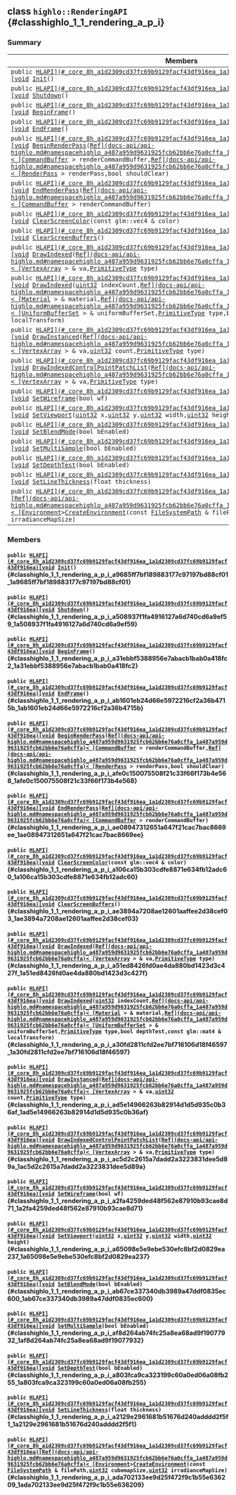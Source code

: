 ## class `highlo::RenderingAPI` {#classhighlo_1_1_rendering_a_p_i}

### Summary

 Members                        | Descriptions                                
--------------------------------|---------------------------------------------
`public `[`HLAPI](#_core_8h_a1d2309cd37fc69b9129facf43df916ea_1a1d2309cd37fc69b9129facf43df916ea)[void`](#imgui__impl__opengl3__loader_8h_ac668e7cffd9e2e9cfee428b9b2f34fa7_1ac668e7cffd9e2e9cfee428b9b2f34fa7)` `[`Init`](#classhighlo_1_1_rendering_a_p_i_a9685ff7bf189883177c97197bd88cf01_1a9685ff7bf189883177c97197bd88cf01)`()` | 
`public `[`HLAPI](#_core_8h_a1d2309cd37fc69b9129facf43df916ea_1a1d2309cd37fc69b9129facf43df916ea)[void`](#imgui__impl__opengl3__loader_8h_ac668e7cffd9e2e9cfee428b9b2f34fa7_1ac668e7cffd9e2e9cfee428b9b2f34fa7)` `[`Shutdown`](#classhighlo_1_1_rendering_a_p_i_a508937f1fa4916127a6d740cd6a9ef59_1a508937f1fa4916127a6d740cd6a9ef59)`()` | 
`public `[`HLAPI](#_core_8h_a1d2309cd37fc69b9129facf43df916ea_1a1d2309cd37fc69b9129facf43df916ea)[void`](#imgui__impl__opengl3__loader_8h_ac668e7cffd9e2e9cfee428b9b2f34fa7_1ac668e7cffd9e2e9cfee428b9b2f34fa7)` `[`BeginFrame`](#classhighlo_1_1_rendering_a_p_i_a31ebbf5388956e7abacb1bab0a418fc2_1a31ebbf5388956e7abacb1bab0a418fc2)`()` | 
`public `[`HLAPI](#_core_8h_a1d2309cd37fc69b9129facf43df916ea_1a1d2309cd37fc69b9129facf43df916ea)[void`](#imgui__impl__opengl3__loader_8h_ac668e7cffd9e2e9cfee428b9b2f34fa7_1ac668e7cffd9e2e9cfee428b9b2f34fa7)` `[`EndFrame`](#classhighlo_1_1_rendering_a_p_i_ab1601eb24d66e5972216cf2a36b4715b_1ab1601eb24d66e5972216cf2a36b4715b)`()` | 
`public `[`HLAPI](#_core_8h_a1d2309cd37fc69b9129facf43df916ea_1a1d2309cd37fc69b9129facf43df916ea)[void`](#imgui__impl__opengl3__loader_8h_ac668e7cffd9e2e9cfee428b9b2f34fa7_1ac668e7cffd9e2e9cfee428b9b2f34fa7)` `[`BeginRenderPass`](#classhighlo_1_1_rendering_a_p_i_afe0c150075508f21c33f66f173b4e568_1afe0c150075508f21c33f66f173b4e568)`(`[`Ref](docs-api/api-highlo.md#namespacehighlo_a487a959d9631925fcb62bb6e76a0cffa_1a487a959d9631925fcb62bb6e76a0cffa)< [CommandBuffer`](docs-api/api-highlo--CommandBuffer.md#classhighlo_1_1_command_buffer)` > renderCommandBuffer,`[`Ref](docs-api/api-highlo.md#namespacehighlo_a487a959d9631925fcb62bb6e76a0cffa_1a487a959d9631925fcb62bb6e76a0cffa)< [RenderPass`](docs-api/api-highlo--RenderPass.md#classhighlo_1_1_render_pass)` > renderPass,bool shouldClear)` | 
`public `[`HLAPI](#_core_8h_a1d2309cd37fc69b9129facf43df916ea_1a1d2309cd37fc69b9129facf43df916ea)[void`](#imgui__impl__opengl3__loader_8h_ac668e7cffd9e2e9cfee428b9b2f34fa7_1ac668e7cffd9e2e9cfee428b9b2f34fa7)` `[`EndRenderPass`](#classhighlo_1_1_rendering_a_p_i_ae08947312651a647f21cac7bac8669ee_1ae08947312651a647f21cac7bac8669ee)`(`[`Ref](docs-api/api-highlo.md#namespacehighlo_a487a959d9631925fcb62bb6e76a0cffa_1a487a959d9631925fcb62bb6e76a0cffa)< [CommandBuffer`](docs-api/api-highlo--CommandBuffer.md#classhighlo_1_1_command_buffer)` > renderCommandBuffer)` | 
`public `[`HLAPI](#_core_8h_a1d2309cd37fc69b9129facf43df916ea_1a1d2309cd37fc69b9129facf43df916ea)[void`](#imgui__impl__opengl3__loader_8h_ac668e7cffd9e2e9cfee428b9b2f34fa7_1ac668e7cffd9e2e9cfee428b9b2f34fa7)` `[`ClearScreenColor`](#classhighlo_1_1_rendering_a_p_i_a106ca15b303cdfe8871e634fb12adc60_1a106ca15b303cdfe8871e634fb12adc60)`(const glm::vec4 & color)` | 
`public `[`HLAPI](#_core_8h_a1d2309cd37fc69b9129facf43df916ea_1a1d2309cd37fc69b9129facf43df916ea)[void`](#imgui__impl__opengl3__loader_8h_ac668e7cffd9e2e9cfee428b9b2f34fa7_1ac668e7cffd9e2e9cfee428b9b2f34fa7)` `[`ClearScreenBuffers`](#classhighlo_1_1_rendering_a_p_i_ae3894a7208ae12601aaffee2d38cef03_1ae3894a7208ae12601aaffee2d38cef03)`()` | 
`public `[`HLAPI](#_core_8h_a1d2309cd37fc69b9129facf43df916ea_1a1d2309cd37fc69b9129facf43df916ea)[void`](#imgui__impl__opengl3__loader_8h_ac668e7cffd9e2e9cfee428b9b2f34fa7_1ac668e7cffd9e2e9cfee428b9b2f34fa7)` `[`DrawIndexed`](#classhighlo_1_1_rendering_a_p_i_a51ed8426fd0ae4da880bd1423d3c427f_1a51ed8426fd0ae4da880bd1423d3c427f)`(`[`Ref](docs-api/api-highlo.md#namespacehighlo_a487a959d9631925fcb62bb6e76a0cffa_1a487a959d9631925fcb62bb6e76a0cffa)< [VertexArray`](docs-api/api-highlo--VertexArray.md#classhighlo_1_1_vertex_array)` > & va,`[`PrimitiveType`](docs-api/api-highlo.md#namespacehighlo_a9460871eec11fa1299c7cedf30c16fb6_1a9460871eec11fa1299c7cedf30c16fb6)` type)` | 
`public `[`HLAPI](#_core_8h_a1d2309cd37fc69b9129facf43df916ea_1a1d2309cd37fc69b9129facf43df916ea)[void`](#imgui__impl__opengl3__loader_8h_ac668e7cffd9e2e9cfee428b9b2f34fa7_1ac668e7cffd9e2e9cfee428b9b2f34fa7)` `[`DrawIndexed`](#classhighlo_1_1_rendering_a_p_i_a30fd2811cfd2ee7bf716106d18f46597_1a30fd2811cfd2ee7bf716106d18f46597)`(`[`uint32`](#_base_types_8h_a1134b580f8da4de94ca6b1de4d37975e_1a1134b580f8da4de94ca6b1de4d37975e)` indexCount,`[`Ref](docs-api/api-highlo.md#namespacehighlo_a487a959d9631925fcb62bb6e76a0cffa_1a487a959d9631925fcb62bb6e76a0cffa)< [Material`](docs-api/api-highlo--Material.md#classhighlo_1_1_material)` > & material,`[`Ref](docs-api/api-highlo.md#namespacehighlo_a487a959d9631925fcb62bb6e76a0cffa_1a487a959d9631925fcb62bb6e76a0cffa)< [UniformBufferSet`](docs-api/api-highlo--UniformBufferSet.md#classhighlo_1_1_uniform_buffer_set)` > & uniformBufferSet,`[`PrimitiveType`](docs-api/api-highlo.md#namespacehighlo_a9460871eec11fa1299c7cedf30c16fb6_1a9460871eec11fa1299c7cedf30c16fb6)` type,bool depthTest,const glm::mat4 & localTransform)` | 
`public `[`HLAPI](#_core_8h_a1d2309cd37fc69b9129facf43df916ea_1a1d2309cd37fc69b9129facf43df916ea)[void`](#imgui__impl__opengl3__loader_8h_ac668e7cffd9e2e9cfee428b9b2f34fa7_1ac668e7cffd9e2e9cfee428b9b2f34fa7)` `[`DrawInstanced`](#classhighlo_1_1_rendering_a_p_i_ad5e14966263b82914d1d5d935c0b36af_1ad5e14966263b82914d1d5d935c0b36af)`(`[`Ref](docs-api/api-highlo.md#namespacehighlo_a487a959d9631925fcb62bb6e76a0cffa_1a487a959d9631925fcb62bb6e76a0cffa)< [VertexArray`](docs-api/api-highlo--VertexArray.md#classhighlo_1_1_vertex_array)` > & va,`[`uint32`](#_base_types_8h_a1134b580f8da4de94ca6b1de4d37975e_1a1134b580f8da4de94ca6b1de4d37975e)` count,`[`PrimitiveType`](docs-api/api-highlo.md#namespacehighlo_a9460871eec11fa1299c7cedf30c16fb6_1a9460871eec11fa1299c7cedf30c16fb6)` type)` | 
`public `[`HLAPI](#_core_8h_a1d2309cd37fc69b9129facf43df916ea_1a1d2309cd37fc69b9129facf43df916ea)[void`](#imgui__impl__opengl3__loader_8h_ac668e7cffd9e2e9cfee428b9b2f34fa7_1ac668e7cffd9e2e9cfee428b9b2f34fa7)` `[`DrawIndexedControlPointPatchList`](#classhighlo_1_1_rendering_a_p_i_ac5d2c2615a7dadd2a3223831dee5d89a_1ac5d2c2615a7dadd2a3223831dee5d89a)`(`[`Ref](docs-api/api-highlo.md#namespacehighlo_a487a959d9631925fcb62bb6e76a0cffa_1a487a959d9631925fcb62bb6e76a0cffa)< [VertexArray`](docs-api/api-highlo--VertexArray.md#classhighlo_1_1_vertex_array)` > & va,`[`PrimitiveType`](docs-api/api-highlo.md#namespacehighlo_a9460871eec11fa1299c7cedf30c16fb6_1a9460871eec11fa1299c7cedf30c16fb6)` type)` | 
`public `[`HLAPI](#_core_8h_a1d2309cd37fc69b9129facf43df916ea_1a1d2309cd37fc69b9129facf43df916ea)[void`](#imgui__impl__opengl3__loader_8h_ac668e7cffd9e2e9cfee428b9b2f34fa7_1ac668e7cffd9e2e9cfee428b9b2f34fa7)` `[`SetWireframe`](#classhighlo_1_1_rendering_a_p_i_a2fa4259ded48f562e87910b93cae8d71_1a2fa4259ded48f562e87910b93cae8d71)`(bool wf)` | 
`public `[`HLAPI](#_core_8h_a1d2309cd37fc69b9129facf43df916ea_1a1d2309cd37fc69b9129facf43df916ea)[void`](#imgui__impl__opengl3__loader_8h_ac668e7cffd9e2e9cfee428b9b2f34fa7_1ac668e7cffd9e2e9cfee428b9b2f34fa7)` `[`SetViewport`](#classhighlo_1_1_rendering_a_p_i_a65098e5e9ebe530efc8bf2d0829ea237_1a65098e5e9ebe530efc8bf2d0829ea237)`(`[`uint32`](#_base_types_8h_a1134b580f8da4de94ca6b1de4d37975e_1a1134b580f8da4de94ca6b1de4d37975e)` x,`[`uint32`](#_base_types_8h_a1134b580f8da4de94ca6b1de4d37975e_1a1134b580f8da4de94ca6b1de4d37975e)` y,`[`uint32`](#_base_types_8h_a1134b580f8da4de94ca6b1de4d37975e_1a1134b580f8da4de94ca6b1de4d37975e)` width,`[`uint32`](#_base_types_8h_a1134b580f8da4de94ca6b1de4d37975e_1a1134b580f8da4de94ca6b1de4d37975e)` height)` | 
`public `[`HLAPI](#_core_8h_a1d2309cd37fc69b9129facf43df916ea_1a1d2309cd37fc69b9129facf43df916ea)[void`](#imgui__impl__opengl3__loader_8h_ac668e7cffd9e2e9cfee428b9b2f34fa7_1ac668e7cffd9e2e9cfee428b9b2f34fa7)` `[`SetBlendMode`](#classhighlo_1_1_rendering_a_p_i_ab67ce337340db3989a47ddf0835ec600_1ab67ce337340db3989a47ddf0835ec600)`(bool bEnabled)` | 
`public `[`HLAPI](#_core_8h_a1d2309cd37fc69b9129facf43df916ea_1a1d2309cd37fc69b9129facf43df916ea)[void`](#imgui__impl__opengl3__loader_8h_ac668e7cffd9e2e9cfee428b9b2f34fa7_1ac668e7cffd9e2e9cfee428b9b2f34fa7)` `[`SetMultiSample`](#classhighlo_1_1_rendering_a_p_i_af8d264ab74fc25a8ea68ad9f19077932_1af8d264ab74fc25a8ea68ad9f19077932)`(bool bEnabled)` | 
`public `[`HLAPI](#_core_8h_a1d2309cd37fc69b9129facf43df916ea_1a1d2309cd37fc69b9129facf43df916ea)[void`](#imgui__impl__opengl3__loader_8h_ac668e7cffd9e2e9cfee428b9b2f34fa7_1ac668e7cffd9e2e9cfee428b9b2f34fa7)` `[`SetDepthTest`](#classhighlo_1_1_rendering_a_p_i_a803fca9ca323199c60a0ed06a08fb255_1a803fca9ca323199c60a0ed06a08fb255)`(bool bEnabled)` | 
`public `[`HLAPI](#_core_8h_a1d2309cd37fc69b9129facf43df916ea_1a1d2309cd37fc69b9129facf43df916ea)[void`](#imgui__impl__opengl3__loader_8h_ac668e7cffd9e2e9cfee428b9b2f34fa7_1ac668e7cffd9e2e9cfee428b9b2f34fa7)` `[`SetLineThickness`](#classhighlo_1_1_rendering_a_p_i_a2129e2961681b51676d240adddd2f5f1_1a2129e2961681b51676d240adddd2f5f1)`(float thickness)` | 
`public `[`HLAPI](#_core_8h_a1d2309cd37fc69b9129facf43df916ea_1a1d2309cd37fc69b9129facf43df916ea)[Ref](docs-api/api-highlo.md#namespacehighlo_a487a959d9631925fcb62bb6e76a0cffa_1a487a959d9631925fcb62bb6e76a0cffa)< [Environment`](docs-api/api-highlo--Environment.md#classhighlo_1_1_environment)` > `[`CreateEnvironment`](#classhighlo_1_1_rendering_a_p_i_ada702133ee9d25f472f9c1b55e636209_1ada702133ee9d25f472f9c1b55e636209)`(const `[`FileSystemPath`](docs-api/api-highlo--FileSystemPath.md#classhighlo_1_1_file_system_path)` & filePath,`[`uint32`](#_base_types_8h_a1134b580f8da4de94ca6b1de4d37975e_1a1134b580f8da4de94ca6b1de4d37975e)` cubemapSize,`[`uint32`](#_base_types_8h_a1134b580f8da4de94ca6b1de4d37975e_1a1134b580f8da4de94ca6b1de4d37975e)` irradianceMapSize)` | 

### Members

#### `public `[`HLAPI](#_core_8h_a1d2309cd37fc69b9129facf43df916ea_1a1d2309cd37fc69b9129facf43df916ea)[void`](#imgui__impl__opengl3__loader_8h_ac668e7cffd9e2e9cfee428b9b2f34fa7_1ac668e7cffd9e2e9cfee428b9b2f34fa7)` `[`Init`](#classhighlo_1_1_rendering_a_p_i_a9685ff7bf189883177c97197bd88cf01_1a9685ff7bf189883177c97197bd88cf01)`()` {#classhighlo_1_1_rendering_a_p_i_a9685ff7bf189883177c97197bd88cf01_1a9685ff7bf189883177c97197bd88cf01}

#### `public `[`HLAPI](#_core_8h_a1d2309cd37fc69b9129facf43df916ea_1a1d2309cd37fc69b9129facf43df916ea)[void`](#imgui__impl__opengl3__loader_8h_ac668e7cffd9e2e9cfee428b9b2f34fa7_1ac668e7cffd9e2e9cfee428b9b2f34fa7)` `[`Shutdown`](#classhighlo_1_1_rendering_a_p_i_a508937f1fa4916127a6d740cd6a9ef59_1a508937f1fa4916127a6d740cd6a9ef59)`()` {#classhighlo_1_1_rendering_a_p_i_a508937f1fa4916127a6d740cd6a9ef59_1a508937f1fa4916127a6d740cd6a9ef59}

#### `public `[`HLAPI](#_core_8h_a1d2309cd37fc69b9129facf43df916ea_1a1d2309cd37fc69b9129facf43df916ea)[void`](#imgui__impl__opengl3__loader_8h_ac668e7cffd9e2e9cfee428b9b2f34fa7_1ac668e7cffd9e2e9cfee428b9b2f34fa7)` `[`BeginFrame`](#classhighlo_1_1_rendering_a_p_i_a31ebbf5388956e7abacb1bab0a418fc2_1a31ebbf5388956e7abacb1bab0a418fc2)`()` {#classhighlo_1_1_rendering_a_p_i_a31ebbf5388956e7abacb1bab0a418fc2_1a31ebbf5388956e7abacb1bab0a418fc2}

#### `public `[`HLAPI](#_core_8h_a1d2309cd37fc69b9129facf43df916ea_1a1d2309cd37fc69b9129facf43df916ea)[void`](#imgui__impl__opengl3__loader_8h_ac668e7cffd9e2e9cfee428b9b2f34fa7_1ac668e7cffd9e2e9cfee428b9b2f34fa7)` `[`EndFrame`](#classhighlo_1_1_rendering_a_p_i_ab1601eb24d66e5972216cf2a36b4715b_1ab1601eb24d66e5972216cf2a36b4715b)`()` {#classhighlo_1_1_rendering_a_p_i_ab1601eb24d66e5972216cf2a36b4715b_1ab1601eb24d66e5972216cf2a36b4715b}

#### `public `[`HLAPI](#_core_8h_a1d2309cd37fc69b9129facf43df916ea_1a1d2309cd37fc69b9129facf43df916ea)[void`](#imgui__impl__opengl3__loader_8h_ac668e7cffd9e2e9cfee428b9b2f34fa7_1ac668e7cffd9e2e9cfee428b9b2f34fa7)` `[`BeginRenderPass`](#classhighlo_1_1_rendering_a_p_i_afe0c150075508f21c33f66f173b4e568_1afe0c150075508f21c33f66f173b4e568)`(`[`Ref](docs-api/api-highlo.md#namespacehighlo_a487a959d9631925fcb62bb6e76a0cffa_1a487a959d9631925fcb62bb6e76a0cffa)< [CommandBuffer`](docs-api/api-highlo--CommandBuffer.md#classhighlo_1_1_command_buffer)` > renderCommandBuffer,`[`Ref](docs-api/api-highlo.md#namespacehighlo_a487a959d9631925fcb62bb6e76a0cffa_1a487a959d9631925fcb62bb6e76a0cffa)< [RenderPass`](docs-api/api-highlo--RenderPass.md#classhighlo_1_1_render_pass)` > renderPass,bool shouldClear)` {#classhighlo_1_1_rendering_a_p_i_afe0c150075508f21c33f66f173b4e568_1afe0c150075508f21c33f66f173b4e568}

#### `public `[`HLAPI](#_core_8h_a1d2309cd37fc69b9129facf43df916ea_1a1d2309cd37fc69b9129facf43df916ea)[void`](#imgui__impl__opengl3__loader_8h_ac668e7cffd9e2e9cfee428b9b2f34fa7_1ac668e7cffd9e2e9cfee428b9b2f34fa7)` `[`EndRenderPass`](#classhighlo_1_1_rendering_a_p_i_ae08947312651a647f21cac7bac8669ee_1ae08947312651a647f21cac7bac8669ee)`(`[`Ref](docs-api/api-highlo.md#namespacehighlo_a487a959d9631925fcb62bb6e76a0cffa_1a487a959d9631925fcb62bb6e76a0cffa)< [CommandBuffer`](docs-api/api-highlo--CommandBuffer.md#classhighlo_1_1_command_buffer)` > renderCommandBuffer)` {#classhighlo_1_1_rendering_a_p_i_ae08947312651a647f21cac7bac8669ee_1ae08947312651a647f21cac7bac8669ee}

#### `public `[`HLAPI](#_core_8h_a1d2309cd37fc69b9129facf43df916ea_1a1d2309cd37fc69b9129facf43df916ea)[void`](#imgui__impl__opengl3__loader_8h_ac668e7cffd9e2e9cfee428b9b2f34fa7_1ac668e7cffd9e2e9cfee428b9b2f34fa7)` `[`ClearScreenColor`](#classhighlo_1_1_rendering_a_p_i_a106ca15b303cdfe8871e634fb12adc60_1a106ca15b303cdfe8871e634fb12adc60)`(const glm::vec4 & color)` {#classhighlo_1_1_rendering_a_p_i_a106ca15b303cdfe8871e634fb12adc60_1a106ca15b303cdfe8871e634fb12adc60}

#### `public `[`HLAPI](#_core_8h_a1d2309cd37fc69b9129facf43df916ea_1a1d2309cd37fc69b9129facf43df916ea)[void`](#imgui__impl__opengl3__loader_8h_ac668e7cffd9e2e9cfee428b9b2f34fa7_1ac668e7cffd9e2e9cfee428b9b2f34fa7)` `[`ClearScreenBuffers`](#classhighlo_1_1_rendering_a_p_i_ae3894a7208ae12601aaffee2d38cef03_1ae3894a7208ae12601aaffee2d38cef03)`()` {#classhighlo_1_1_rendering_a_p_i_ae3894a7208ae12601aaffee2d38cef03_1ae3894a7208ae12601aaffee2d38cef03}

#### `public `[`HLAPI](#_core_8h_a1d2309cd37fc69b9129facf43df916ea_1a1d2309cd37fc69b9129facf43df916ea)[void`](#imgui__impl__opengl3__loader_8h_ac668e7cffd9e2e9cfee428b9b2f34fa7_1ac668e7cffd9e2e9cfee428b9b2f34fa7)` `[`DrawIndexed`](#classhighlo_1_1_rendering_a_p_i_a51ed8426fd0ae4da880bd1423d3c427f_1a51ed8426fd0ae4da880bd1423d3c427f)`(`[`Ref](docs-api/api-highlo.md#namespacehighlo_a487a959d9631925fcb62bb6e76a0cffa_1a487a959d9631925fcb62bb6e76a0cffa)< [VertexArray`](docs-api/api-highlo--VertexArray.md#classhighlo_1_1_vertex_array)` > & va,`[`PrimitiveType`](docs-api/api-highlo.md#namespacehighlo_a9460871eec11fa1299c7cedf30c16fb6_1a9460871eec11fa1299c7cedf30c16fb6)` type)` {#classhighlo_1_1_rendering_a_p_i_a51ed8426fd0ae4da880bd1423d3c427f_1a51ed8426fd0ae4da880bd1423d3c427f}

#### `public `[`HLAPI](#_core_8h_a1d2309cd37fc69b9129facf43df916ea_1a1d2309cd37fc69b9129facf43df916ea)[void`](#imgui__impl__opengl3__loader_8h_ac668e7cffd9e2e9cfee428b9b2f34fa7_1ac668e7cffd9e2e9cfee428b9b2f34fa7)` `[`DrawIndexed`](#classhighlo_1_1_rendering_a_p_i_a30fd2811cfd2ee7bf716106d18f46597_1a30fd2811cfd2ee7bf716106d18f46597)`(`[`uint32`](#_base_types_8h_a1134b580f8da4de94ca6b1de4d37975e_1a1134b580f8da4de94ca6b1de4d37975e)` indexCount,`[`Ref](docs-api/api-highlo.md#namespacehighlo_a487a959d9631925fcb62bb6e76a0cffa_1a487a959d9631925fcb62bb6e76a0cffa)< [Material`](docs-api/api-highlo--Material.md#classhighlo_1_1_material)` > & material,`[`Ref](docs-api/api-highlo.md#namespacehighlo_a487a959d9631925fcb62bb6e76a0cffa_1a487a959d9631925fcb62bb6e76a0cffa)< [UniformBufferSet`](docs-api/api-highlo--UniformBufferSet.md#classhighlo_1_1_uniform_buffer_set)` > & uniformBufferSet,`[`PrimitiveType`](docs-api/api-highlo.md#namespacehighlo_a9460871eec11fa1299c7cedf30c16fb6_1a9460871eec11fa1299c7cedf30c16fb6)` type,bool depthTest,const glm::mat4 & localTransform)` {#classhighlo_1_1_rendering_a_p_i_a30fd2811cfd2ee7bf716106d18f46597_1a30fd2811cfd2ee7bf716106d18f46597}

#### `public `[`HLAPI](#_core_8h_a1d2309cd37fc69b9129facf43df916ea_1a1d2309cd37fc69b9129facf43df916ea)[void`](#imgui__impl__opengl3__loader_8h_ac668e7cffd9e2e9cfee428b9b2f34fa7_1ac668e7cffd9e2e9cfee428b9b2f34fa7)` `[`DrawInstanced`](#classhighlo_1_1_rendering_a_p_i_ad5e14966263b82914d1d5d935c0b36af_1ad5e14966263b82914d1d5d935c0b36af)`(`[`Ref](docs-api/api-highlo.md#namespacehighlo_a487a959d9631925fcb62bb6e76a0cffa_1a487a959d9631925fcb62bb6e76a0cffa)< [VertexArray`](docs-api/api-highlo--VertexArray.md#classhighlo_1_1_vertex_array)` > & va,`[`uint32`](#_base_types_8h_a1134b580f8da4de94ca6b1de4d37975e_1a1134b580f8da4de94ca6b1de4d37975e)` count,`[`PrimitiveType`](docs-api/api-highlo.md#namespacehighlo_a9460871eec11fa1299c7cedf30c16fb6_1a9460871eec11fa1299c7cedf30c16fb6)` type)` {#classhighlo_1_1_rendering_a_p_i_ad5e14966263b82914d1d5d935c0b36af_1ad5e14966263b82914d1d5d935c0b36af}

#### `public `[`HLAPI](#_core_8h_a1d2309cd37fc69b9129facf43df916ea_1a1d2309cd37fc69b9129facf43df916ea)[void`](#imgui__impl__opengl3__loader_8h_ac668e7cffd9e2e9cfee428b9b2f34fa7_1ac668e7cffd9e2e9cfee428b9b2f34fa7)` `[`DrawIndexedControlPointPatchList`](#classhighlo_1_1_rendering_a_p_i_ac5d2c2615a7dadd2a3223831dee5d89a_1ac5d2c2615a7dadd2a3223831dee5d89a)`(`[`Ref](docs-api/api-highlo.md#namespacehighlo_a487a959d9631925fcb62bb6e76a0cffa_1a487a959d9631925fcb62bb6e76a0cffa)< [VertexArray`](docs-api/api-highlo--VertexArray.md#classhighlo_1_1_vertex_array)` > & va,`[`PrimitiveType`](docs-api/api-highlo.md#namespacehighlo_a9460871eec11fa1299c7cedf30c16fb6_1a9460871eec11fa1299c7cedf30c16fb6)` type)` {#classhighlo_1_1_rendering_a_p_i_ac5d2c2615a7dadd2a3223831dee5d89a_1ac5d2c2615a7dadd2a3223831dee5d89a}

#### `public `[`HLAPI](#_core_8h_a1d2309cd37fc69b9129facf43df916ea_1a1d2309cd37fc69b9129facf43df916ea)[void`](#imgui__impl__opengl3__loader_8h_ac668e7cffd9e2e9cfee428b9b2f34fa7_1ac668e7cffd9e2e9cfee428b9b2f34fa7)` `[`SetWireframe`](#classhighlo_1_1_rendering_a_p_i_a2fa4259ded48f562e87910b93cae8d71_1a2fa4259ded48f562e87910b93cae8d71)`(bool wf)` {#classhighlo_1_1_rendering_a_p_i_a2fa4259ded48f562e87910b93cae8d71_1a2fa4259ded48f562e87910b93cae8d71}

#### `public `[`HLAPI](#_core_8h_a1d2309cd37fc69b9129facf43df916ea_1a1d2309cd37fc69b9129facf43df916ea)[void`](#imgui__impl__opengl3__loader_8h_ac668e7cffd9e2e9cfee428b9b2f34fa7_1ac668e7cffd9e2e9cfee428b9b2f34fa7)` `[`SetViewport`](#classhighlo_1_1_rendering_a_p_i_a65098e5e9ebe530efc8bf2d0829ea237_1a65098e5e9ebe530efc8bf2d0829ea237)`(`[`uint32`](#_base_types_8h_a1134b580f8da4de94ca6b1de4d37975e_1a1134b580f8da4de94ca6b1de4d37975e)` x,`[`uint32`](#_base_types_8h_a1134b580f8da4de94ca6b1de4d37975e_1a1134b580f8da4de94ca6b1de4d37975e)` y,`[`uint32`](#_base_types_8h_a1134b580f8da4de94ca6b1de4d37975e_1a1134b580f8da4de94ca6b1de4d37975e)` width,`[`uint32`](#_base_types_8h_a1134b580f8da4de94ca6b1de4d37975e_1a1134b580f8da4de94ca6b1de4d37975e)` height)` {#classhighlo_1_1_rendering_a_p_i_a65098e5e9ebe530efc8bf2d0829ea237_1a65098e5e9ebe530efc8bf2d0829ea237}

#### `public `[`HLAPI](#_core_8h_a1d2309cd37fc69b9129facf43df916ea_1a1d2309cd37fc69b9129facf43df916ea)[void`](#imgui__impl__opengl3__loader_8h_ac668e7cffd9e2e9cfee428b9b2f34fa7_1ac668e7cffd9e2e9cfee428b9b2f34fa7)` `[`SetBlendMode`](#classhighlo_1_1_rendering_a_p_i_ab67ce337340db3989a47ddf0835ec600_1ab67ce337340db3989a47ddf0835ec600)`(bool bEnabled)` {#classhighlo_1_1_rendering_a_p_i_ab67ce337340db3989a47ddf0835ec600_1ab67ce337340db3989a47ddf0835ec600}

#### `public `[`HLAPI](#_core_8h_a1d2309cd37fc69b9129facf43df916ea_1a1d2309cd37fc69b9129facf43df916ea)[void`](#imgui__impl__opengl3__loader_8h_ac668e7cffd9e2e9cfee428b9b2f34fa7_1ac668e7cffd9e2e9cfee428b9b2f34fa7)` `[`SetMultiSample`](#classhighlo_1_1_rendering_a_p_i_af8d264ab74fc25a8ea68ad9f19077932_1af8d264ab74fc25a8ea68ad9f19077932)`(bool bEnabled)` {#classhighlo_1_1_rendering_a_p_i_af8d264ab74fc25a8ea68ad9f19077932_1af8d264ab74fc25a8ea68ad9f19077932}

#### `public `[`HLAPI](#_core_8h_a1d2309cd37fc69b9129facf43df916ea_1a1d2309cd37fc69b9129facf43df916ea)[void`](#imgui__impl__opengl3__loader_8h_ac668e7cffd9e2e9cfee428b9b2f34fa7_1ac668e7cffd9e2e9cfee428b9b2f34fa7)` `[`SetDepthTest`](#classhighlo_1_1_rendering_a_p_i_a803fca9ca323199c60a0ed06a08fb255_1a803fca9ca323199c60a0ed06a08fb255)`(bool bEnabled)` {#classhighlo_1_1_rendering_a_p_i_a803fca9ca323199c60a0ed06a08fb255_1a803fca9ca323199c60a0ed06a08fb255}

#### `public `[`HLAPI](#_core_8h_a1d2309cd37fc69b9129facf43df916ea_1a1d2309cd37fc69b9129facf43df916ea)[void`](#imgui__impl__opengl3__loader_8h_ac668e7cffd9e2e9cfee428b9b2f34fa7_1ac668e7cffd9e2e9cfee428b9b2f34fa7)` `[`SetLineThickness`](#classhighlo_1_1_rendering_a_p_i_a2129e2961681b51676d240adddd2f5f1_1a2129e2961681b51676d240adddd2f5f1)`(float thickness)` {#classhighlo_1_1_rendering_a_p_i_a2129e2961681b51676d240adddd2f5f1_1a2129e2961681b51676d240adddd2f5f1}

#### `public `[`HLAPI](#_core_8h_a1d2309cd37fc69b9129facf43df916ea_1a1d2309cd37fc69b9129facf43df916ea)[Ref](docs-api/api-highlo.md#namespacehighlo_a487a959d9631925fcb62bb6e76a0cffa_1a487a959d9631925fcb62bb6e76a0cffa)< [Environment`](docs-api/api-highlo--Environment.md#classhighlo_1_1_environment)` > `[`CreateEnvironment`](#classhighlo_1_1_rendering_a_p_i_ada702133ee9d25f472f9c1b55e636209_1ada702133ee9d25f472f9c1b55e636209)`(const `[`FileSystemPath`](docs-api/api-highlo--FileSystemPath.md#classhighlo_1_1_file_system_path)` & filePath,`[`uint32`](#_base_types_8h_a1134b580f8da4de94ca6b1de4d37975e_1a1134b580f8da4de94ca6b1de4d37975e)` cubemapSize,`[`uint32`](#_base_types_8h_a1134b580f8da4de94ca6b1de4d37975e_1a1134b580f8da4de94ca6b1de4d37975e)` irradianceMapSize)` {#classhighlo_1_1_rendering_a_p_i_ada702133ee9d25f472f9c1b55e636209_1ada702133ee9d25f472f9c1b55e636209}

